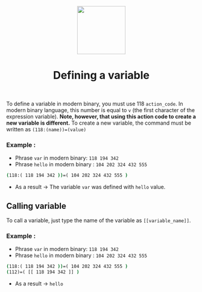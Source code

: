 <div align="center">
<p>
    <img width="128" src="https://github.com/ThisIsMatin/ModernBinary/blob/main/dist/docs-logo.png?raw=true">
</p>
<h1>Defining a variable</h1>
</div>
<div align="center">
</div><br>

To define a variable in modern binary, you must use 118 ``action_code``. In modern binary language, this number is equal to ``v`` (the first character of the expression variable).
**Note, however, that using this action code to create a new variable is different.** To create a new variable, the command must be written as ``(118:(name))=(value)``
### Example :
* Phrase `var` in modern binary: `118 194 342`
* Phrase `hello` in modern binary : `104 202 324 432 555`
```bat
(118:( 118 194 342 ))=( 104 202 324 432 555 )
```
* As a result -> The variable `var` was defined with `hello` value.

## Calling variable
To call a variable, just type the name of the variable as ``[[variable_name]]``.
### Example :
* Phrase `var` in modern binary: `118 194 342`
* Phrase `hello` in modern binary : `104 202 324 432 555`
```bat
(118:( 118 194 342 ))=( 104 202 324 432 555 )
(112)=( [[ 118 194 342 ]] )
```
* As a result -> ``hello``